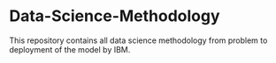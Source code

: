 # Data-Science-Methodology
This repository contains all data science methodology from problem to deployment of the model by IBM.
